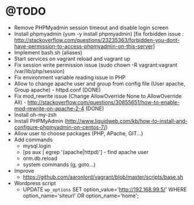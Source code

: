 # @TODO
- Remove PHPMyadmin session timeout and disable login screen
- Install phpmyadmin (yum -y install phpmyadmin) [fix forbidden issue : http://stackoverflow.com/questions/23235363/forbidden-you-dont-have-permission-to-access-phpmyadmin-on-this-server]
- Implement bash.sh (aliases)
- Start services on vagrant reload and vagrant up
- Fix session write permission issue (sudo chown -R vagrant:vagrant /var/lib/php/session)
- Fix environment variable reading issue in PHP
- Allow to change apache user and group from config file (User apache, Group apache) - httpd.conf (DONE)
- Fix mod_rewrite issue (Change AllowOverride None to AllowOverride All) - http://stackoverflow.com/questions/30855651/how-to-enable-mod-rewrite-on-apache-2-4 (DONE)
- Install oh-my-zsh
- Install PHPMyAdmin (http://www.liquidweb.com/kb/how-to-install-and-configure-phpmyadmin-on-centos-7/)
- Allow user to choose packages (PHP, APache, GIT...)
- Add commands
	- mysql.login
	- [ps aux | egrep '(apache|httpd)'] - find apache user
	- orm.db.reload
	- system commands (g, goto...)
- Improve
	- https://github.com/aaronlord/vagrant/blob/master/scripts/base.sh
- Wordpress script
	- UPDATE `wp_options` SET option_value='http://192.168.99.5/' WHERE option_name='siteurl' OR option_name='home';